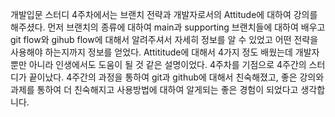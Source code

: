 개발입문 스터디 4주차에서는 브랜치 전략과 개발자로서의 Attitude에 대하여 강의를 해주셨다. 먼저 브랜치의 종류에 대하여 main과 supporting 브랜치들에  대하여 배우고 git flow와 gihub flow에 대해서 알려주셔서 자세히 정보를 알 수 있었고 어떤 전략을 사용해야 하는지까지 정보를 얻었다. Attititude에 대해서 4가지 정도 배웠는데  개발자뿐만 아니라 인생에서도 도움이 될 것 같은 설명이었다. 4주차를 기점으로 4주간의 스터디가 끝이났다.  4주간의 과정을 통하여 git과 github에 대해서 친숙해졌고, 좋은 강의와 과제를 통하여 더 친숙해지고 사용방법에 대하여 알게되는 좋은 경험이 되었다고 생각합니다.